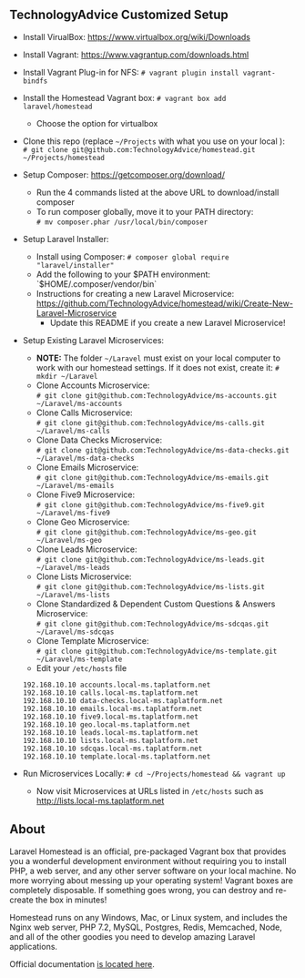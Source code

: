 ## TechnologyAdvice Customized Setup

* Install VirualBox: https://www.virtualbox.org/wiki/Downloads  
* Install Vagrant: https://www.vagrantup.com/downloads.html  
* Install Vagrant Plug-in for NFS:  `# vagrant plugin install vagrant-bindfs`  
* Install the Homestead Vagrant box:  `# vagrant box add laravel/homestead`  
  * Choose the option for virtualbox  
* Clone this repo (replace `~/Projects` with what you use on your local ):   
`# git clone git@github.com:TechnologyAdvice/homestead.git ~/Projects/homestead`

* Setup Composer: https://getcomposer.org/download/  
  * Run the 4 commands listed at the above URL to download/install composer
  * To run composer globally, move it to your PATH directory:  
    `# mv composer.phar /usr/local/bin/composer`
* Setup Laravel Installer: 
  * Install using Composer: `# composer global require "laravel/installer"`
  * Add the following to your $PATH environment: `$HOME/.composer/vendor/bin`
  * Instructions for creating a new Laravel Microservice: https://github.com/TechnologyAdvice/homestead/wiki/Create-New-Laravel-Microservice
    * Update this README if you create a new Laravel Microservice!
* Setup Existing Laravel Microservices:
    * **NOTE:** The folder `~/Laravel` must exist on your local computer to work with our homestead settings. If it does not exist, create it: `# mkdir ~/Laravel`
    * Clone Accounts Microservice:  
    `# git clone git@github.com:TechnologyAdvice/ms-accounts.git ~/Laravel/ms-accounts`
    * Clone Calls Microservice:  
    `# git clone git@github.com:TechnologyAdvice/ms-calls.git ~/Laravel/ms-calls`
    * Clone Data Checks Microservice:  
    `# git clone git@github.com:TechnologyAdvice/ms-data-checks.git ~/Laravel/ms-data-checks`
    * Clone Emails Microservice:  
    `# git clone git@github.com:TechnologyAdvice/ms-emails.git ~/Laravel/ms-emails`
    * Clone Five9 Microservice:  
    `# git clone git@github.com:TechnologyAdvice/ms-five9.git ~/Laravel/ms-five9`
    * Clone Geo Microservice:  
    `# git clone git@github.com:TechnologyAdvice/ms-geo.git ~/Laravel/ms-geo`    
    * Clone Leads Microservice:  
    `# git clone git@github.com:TechnologyAdvice/ms-leads.git ~/Laravel/ms-leads`      
    * Clone Lists Microservice:  
    `# git clone git@github.com:TechnologyAdvice/ms-lists.git ~/Laravel/ms-lists`
    * Clone Standardized & Dependent Custom Questions & Answers Microservice:  
    `# git clone git@github.com:TechnologyAdvice/ms-sdcqas.git ~/Laravel/ms-sdcqas`
    * Clone Template Microservice:  
    `# git clone git@github.com:TechnologyAdvice/ms-template.git ~/Laravel/ms-template`
    * Edit your `/etc/hosts` file
    ```
    192.168.10.10 accounts.local-ms.taplatform.net
    192.168.10.10 calls.local-ms.taplatform.net
    192.168.10.10 data-checks.local-ms.taplatform.net
    192.168.10.10 emails.local-ms.taplatform.net
    192.168.10.10 five9.local-ms.taplatform.net
    192.168.10.10 geo.local-ms.taplatform.net
    192.168.10.10 leads.local-ms.taplatform.net
    192.168.10.10 lists.local-ms.taplatform.net
    192.168.10.10 sdcqas.local-ms.taplatform.net
    192.168.10.10 template.local-ms.taplatform.net
    ```
* Run Microservices Locally: `# cd ~/Projects/homestead && vagrant up`
    * Now visit Microservices at URLs listed in `/etc/hosts` such as http://lists.local-ms.taplatform.net
    

## About

Laravel Homestead is an official, pre-packaged Vagrant box that provides you a wonderful development environment without requiring you to install PHP, a web server, and any other server software on your local machine. No more worrying about messing up your operating system! Vagrant boxes are completely disposable. If something goes wrong, you can destroy and re-create the box in minutes!

Homestead runs on any Windows, Mac, or Linux system, and includes the Nginx web server, PHP 7.2, MySQL, Postgres, Redis, Memcached, Node, and all of the other goodies you need to develop amazing Laravel applications.

Official documentation [is located here](https://laravel.com/docs/homestead).
